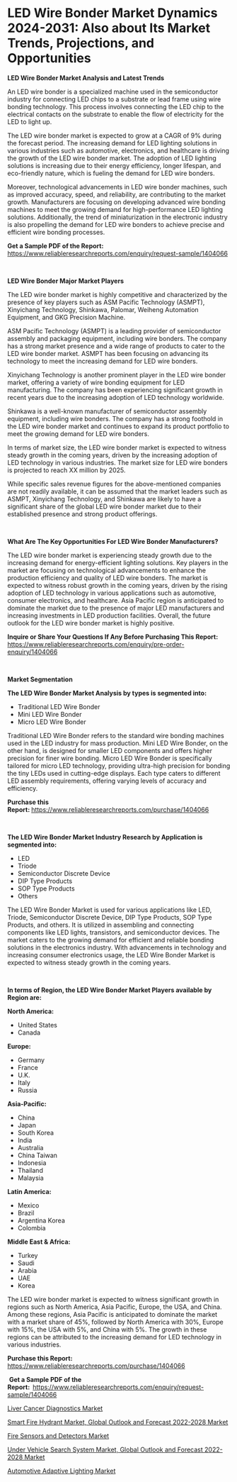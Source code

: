 <p><h1>LED Wire Bonder Market Dynamics 2024-2031: Also about Its Market Trends, Projections, and Opportunities</h1></p><p><strong>LED Wire Bonder Market Analysis and Latest Trends</strong></p>
<p><p>An LED wire bonder is a specialized machine used in the semiconductor industry for connecting LED chips to a substrate or lead frame using wire bonding technology. This process involves connecting the LED chip to the electrical contacts on the substrate to enable the flow of electricity for the LED to light up.</p><p>The LED wire bonder market is expected to grow at a CAGR of 9% during the forecast period. The increasing demand for LED lighting solutions in various industries such as automotive, electronics, and healthcare is driving the growth of the LED wire bonder market. The adoption of LED lighting solutions is increasing due to their energy efficiency, longer lifespan, and eco-friendly nature, which is fueling the demand for LED wire bonders.</p><p>Moreover, technological advancements in LED wire bonder machines, such as improved accuracy, speed, and reliability, are contributing to the market growth. Manufacturers are focusing on developing advanced wire bonding machines to meet the growing demand for high-performance LED lighting solutions. Additionally, the trend of miniaturization in the electronic industry is also propelling the demand for LED wire bonders to achieve precise and efficient wire bonding processes.</p></p>
<p><strong>Get a Sample PDF of the Report:&nbsp;</strong> <a href="https://www.reliableresearchreports.com/enquiry/request-sample/1404066">https://www.reliableresearchreports.com/enquiry/request-sample/1404066</a></p>
<p>&nbsp;</p>
<p><strong>LED Wire Bonder Major Market Players</strong></p>
<p><p>The LED wire bonder market is highly competitive and characterized by the presence of key players such as ASM Pacific Technology (ASMPT), Xinyichang Technology, Shinkawa, Palomar, Weiheng Automation Equipment, and GKG Precision Machine.</p><p>ASM Pacific Technology (ASMPT) is a leading provider of semiconductor assembly and packaging equipment, including wire bonders. The company has a strong market presence and a wide range of products to cater to the LED wire bonder market. ASMPT has been focusing on advancing its technology to meet the increasing demand for LED wire bonders.</p><p>Xinyichang Technology is another prominent player in the LED wire bonder market, offering a variety of wire bonding equipment for LED manufacturing. The company has been experiencing significant growth in recent years due to the increasing adoption of LED technology worldwide.</p><p>Shinkawa is a well-known manufacturer of semiconductor assembly equipment, including wire bonders. The company has a strong foothold in the LED wire bonder market and continues to expand its product portfolio to meet the growing demand for LED wire bonders.</p><p>In terms of market size, the LED wire bonder market is expected to witness steady growth in the coming years, driven by the increasing adoption of LED technology in various industries. The market size for LED wire bonders is projected to reach XX million by 2025.</p><p>While specific sales revenue figures for the above-mentioned companies are not readily available, it can be assumed that the market leaders such as ASMPT, Xinyichang Technology, and Shinkawa are likely to have a significant share of the global LED wire bonder market due to their established presence and strong product offerings.</p></p>
<p>&nbsp;</p>
<p><strong>What Are The Key Opportunities For LED Wire Bonder Manufacturers?</strong></p>
<p><p>The LED wire bonder market is experiencing steady growth due to the increasing demand for energy-efficient lighting solutions. Key players in the market are focusing on technological advancements to enhance the production efficiency and quality of LED wire bonders. The market is expected to witness robust growth in the coming years, driven by the rising adoption of LED technology in various applications such as automotive, consumer electronics, and healthcare. Asia Pacific region is anticipated to dominate the market due to the presence of major LED manufacturers and increasing investments in LED production facilities. Overall, the future outlook for the LED wire bonder market is highly positive.</p></p>
<p><strong>Inquire or Share Your Questions If Any Before Purchasing This Report:</strong> <a href="https://www.reliableresearchreports.com/enquiry/pre-order-enquiry/1404066">https://www.reliableresearchreports.com/enquiry/pre-order-enquiry/1404066</a></p>
<p>&nbsp;</p>
<p><strong>Market Segmentation</strong></p>
<p><strong>The LED Wire Bonder Market Analysis by types is segmented into:</strong></p>
<p><ul><li>Traditional LED Wire Bonder</li><li>Mini LED Wire Bonder</li><li>Micro LED Wire Bonder</li></ul></p>
<p><p>Traditional LED Wire Bonder refers to the standard wire bonding machines used in the LED industry for mass production. Mini LED Wire Bonder, on the other hand, is designed for smaller LED components and offers higher precision for finer wire bonding. Micro LED Wire Bonder is specifically tailored for micro LED technology, providing ultra-high precision for bonding the tiny LEDs used in cutting-edge displays. Each type caters to different LED assembly requirements, offering varying levels of accuracy and efficiency.</p></p>
<p><strong>Purchase this Report:&nbsp;</strong><a href="https://www.reliableresearchreports.com/purchase/1404066">https://www.reliableresearchreports.com/purchase/1404066</a></p>
<p>&nbsp;</p>
<p><strong>The LED Wire Bonder Market Industry Research by Application is segmented into:</strong></p>
<p><ul><li>LED</li><li>Triode</li><li>Semiconductor Discrete Device</li><li>DIP Type Products</li><li>SOP Type Products</li><li>Others</li></ul></p>
<p><p>The LED Wire Bonder Market is used for various applications like LED, Triode, Semiconductor Discrete Device, DIP Type Products, SOP Type Products, and others. It is utilized in assembling and connecting components like LED lights, transistors, and semiconductor devices. The market caters to the growing demand for efficient and reliable bonding solutions in the electronics industry. With advancements in technology and increasing consumer electronics usage, the LED Wire Bonder Market is expected to witness steady growth in the coming years.</p></p>
<p>&nbsp;</p>
<p><strong>In terms of Region, the LED Wire Bonder Market Players available by Region are:</strong></p>
<p>
    <p> <strong> North America: </strong>
        <ul>
            <li>United States</li>
            <li>Canada</li>
        </ul>
        </p> 
    <p> <strong> Europe: </strong>
        <ul>
            <li>Germany</li>
            <li>France</li>
            <li>U.K.</li>
            <li>Italy</li>
            <li>Russia</li>
        </ul>
        </p> 
    <p> <strong> Asia-Pacific: </strong>
        <ul>
            <li>China</li>
            <li>Japan</li>
            <li>South Korea</li>
            <li>India</li>
            <li>Australia</li>
            <li>China Taiwan</li>
            <li>Indonesia</li>
            <li>Thailand</li>
            <li>Malaysia</li>
        </ul>
        </p> 
    <p> <strong> Latin America: </strong>
        <ul>
            <li>Mexico</li>
            <li>Brazil</li>
            <li>Argentina Korea</li>
            <li>Colombia</li>
        </ul>
        </p> 
    <p> <strong> Middle East & Africa: </strong>
        <ul>
            <li>Turkey</li>
            <li>Saudi</li>
            <li>Arabia</li>
            <li>UAE</li>
            <li>Korea</li>
        </ul>
    </p>
    </p>
<p><p>The LED wire bonder market is expected to witness significant growth in regions such as North America, Asia Pacific, Europe, the USA, and China. Among these regions, Asia Pacific is anticipated to dominate the market with a market share of 45%, followed by North America with 30%, Europe with 15%, the USA with 5%, and China with 5%. The growth in these regions can be attributed to the increasing demand for LED technology in various industries.</p></p>
<p><strong>Purchase this Report: </strong><a href="https://www.reliableresearchreports.com/purchase/1404066">https://www.reliableresearchreports.com/purchase/1404066</a></p>
<p>&nbsp;<strong>Get a Sample PDF of the Report:&nbsp;&nbsp;</strong><a href="https://www.reliableresearchreports.com/enquiry/request-sample/1404066">https://www.reliableresearchreports.com/enquiry/request-sample/1404066</a></p>
<p><strong></strong></p>
<p><p><a href="https://github.com/irfadac/Market-Research-Report-List-2/blob/main/liver-cancer-diagnostics-market.md">Liver Cancer Diagnostics Market</a></p><p><a href="https://fuschia-pecorino-a6d.notion.site/Smart-Fire-Hydrant-Market-Global-Outlook-and-Forecast-2022-2028-Market-Research-Report-Reveals-The--7c5d1fa527fe4406a8568045228b20e0">Smart Fire Hydrant Market, Global Outlook and Forecast 2022-2028 Market</a></p><p><a href="https://view.publitas.com/reportprime-1/fire-sensors-and-detectors-market-size-and-examines-its-market-scope-with-a-primary-focus-on-growth-opportunities-and-forecasted-trends-spanning-from-2024-to-2031/">Fire Sensors and Detectors Market</a></p><p><a href="https://simplistic-meeting-7ee.notion.site/Under-Vehicle-Search-System-Market-Global-Outlook-and-Forecast-2022-2028-Market-Size-Furnishes-Valu-bcad87b1aec146c1aa4e15d0467421b0">Under Vehicle Search System Market, Global Outlook and Forecast 2022-2028 Market</a></p><p><a href="https://view.publitas.com/reportprime-1/automotive-adaptive-lighting-market-size-focuses-on-market-dynamics-in-depth-analysis-and-future-projections-of-its-market-forecasted-for-period-from-2024-to-2031/">Automotive Adaptive Lighting Market</a></p></p>